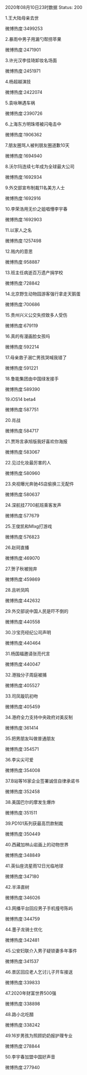 2020年08月10日23时数据
Status: 200

1.王大陆母亲去世

微博热度:3499253

2.暴雨中男子用漏勺帮捞苹果

微博热度:2471901

3.许光汉李佳琦卸妆名场面

微博热度:2451971

4.杨超越演技

微博热度:2422074

5.袁咏琳遇车祸

微博热度:2390726

6.上海东方明珠塔被闪电击中

微博热度:1906362

7.朋友圈骂人被判朋友圈道歉10天

微博热度:1694940

8.沃尔玛连续七年成为全球最大公司

微博热度:1692934

9.外交部宣布制裁11名美方人士

微博热度:1692916

10.李荣浩用无价之姐唱懵李宇春

微博热度:1692903

11.以家人之名

微博热度:1257498

12.贱内的意思

微博热度:958887

13.班主任病逝百万遗产捐学校

微博热度:728842

14.北京野生动物园游客强行拿走天鹅蛋

微博热度:700686

15.贵州兴义公交失控致多人受伤

微博热度:679119

16.真的有漫画脸女孩吗

微博热度:592214

17.母亲救子溺亡男孩哭喊我错了

微博热度:591221

18.鲁能集团由中国绿发接手

微博热度:589390

19.iOS14 beta4

微博热度:587751

20.肖战

微博热度:584717

21.贾玲言承旭版我好喜欢你海报

微博热度:583067

22.见过化妆最厉害的人

微博热度:580960

23.央视曝光奔驰4S店偷换三无配件

微博热度:580637

24.深航挂7700航班乘客发声

微博热度:577679

25.王俊凯和Mlxg打游戏

微博热度:576823

26.赵珂直播

微博热度:469070

27.贺子秋被抛弃

微博热度:459869

28.且听凤鸣

微博热度:442632

29.外交部说中国人民是吓不倒的

微博热度:440558

30.沙宝亮经纪公司声明

微博热度:440464

31.杨国福邀请张亮代言

微博热度:440047

32.港独分子周庭被捕

微博热度:405527

33.司凤璇玑初吻

微博热度:405459

34.港府全力支持中央政府对美反制

微博热度:361414

35.把男朋友叫做普通朋友

微博热度:354571

36.李尖尖可爱

微博热度:354008

37.B站等16家企业签署诚信自律承诺书

微博热度:352458

38.美国巴尔的摩发生爆炸

微博热度:351511

39.PD101系列获最高罚款制裁

微博热度:350449

40.西藏加林山岩画上的动物世界

微博热度:348849

41.英仙座流星雨12日光临地球

微博热度:347180

42.半泽直树

微博热度:346026

43.网播平台回应男子手机撞号陈屿

微博热度:344759

44.墨子龙骑士优化

微博热度:342481

45.公安妇联介入男子疑锁妻多年事件

微博热度:341537

46.景区回应老人乞讨儿子开车接送

微博热度:339833

47.2020年财富世界500强

微博热度:338898

48.路小北吃醋

微博热度:338242

49.16岁男孩为照顾奶奶报护理专业

微博热度:278844

50.李宇春加盟中国好声音

微博热度:277940

